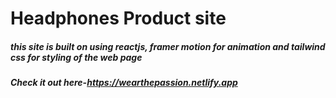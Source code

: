 # Headphones Product site

##### this site is built on using reactjs, framer motion for animation and tailwind css for styling of the web page
#### *Check it out here-https://wearthepassion.netlify.app*
